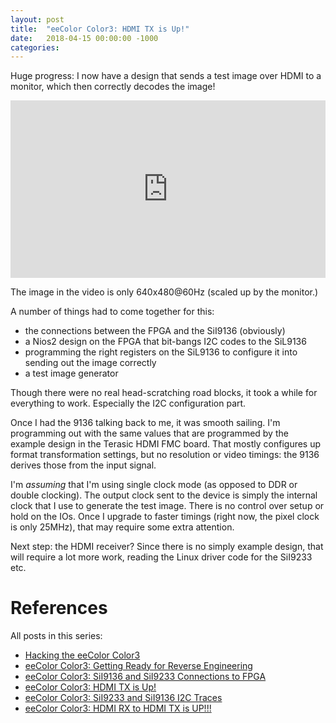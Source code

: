 ```yaml
---
layout: post
title:  "eeColor Color3: HDMI TX is Up!"
date:   2018-04-15 00:00:00 -1000
categories: 
---
```



Huge progress: I now have a design that sends a test image over HDMI to a monitor, which then correctly decodes the image!

<div style="padding:56.25% 0 0 0;position:relative;"><iframe src="https://player.vimeo.com/video/264892349" style="position:absolute;top:0;left:0;width:100%;height:100%;" frameborder="0" webkitallowfullscreen mozallowfullscreen allowfullscreen></iframe></div><script src="https://player.vimeo.com/api/player.js"></script>

The image in the video is only 640x480@60Hz (scaled up by the monitor.)

A number of things had to come together for this:

* the connections between the FPGA and the SiI9136 (obviously)
* a Nios2 design on the FPGA that bit-bangs I2C codes to the SiL9136 
* programming the right registers on the SiL9136 to configure it into sending out the image correctly
* a test image generator

Though there were no real head-scratching road blocks, it took a while for everything to work. Especially the I2C configuration part. 

Once I had the 9136 talking back to me, it was smooth sailing. I'm programming out with the same values that are programmed by the 
example design in the Terasic HDMI FMC board. That mostly configures up format transformation settings, but no resolution or video 
timings: the 9136 derives those from the input signal.

I'm *assuming* that I'm using single clock mode (as opposed to DDR or double clocking). The output clock sent to the device is simply 
the internal clock that I use to generate the test image. There is no control over setup or hold on the IOs. Once I upgrade to faster 
timings (right now, the pixel clock is only 25MHz), that may require some extra attention.

Next step: the HDMI receiver? Since there is no simply example design, that will require a lot more work, reading the Linux driver code 
for the SiI9233 etc.

# References

All posts in this series:

* [Hacking the eeColor Color3](/2018/04/08/Hacking-the-eeColor-Color3.html) 
* [eeColor Color3: Getting Ready for Reverse Engineering](/2018/04/09/Color3-Getting-Ready-for-Reverse-Engineering.html)
* [eeColor Color3: SiI9136 and SiI9233 Connections to FPGA](/2018/04/11/Color3-Sil9136-and-Sil9233-Connections-to-FPGA.html)
* [eeColor Color3: HDMI TX is Up!](/2018/04/15/Color3-HDMI-TX-is-Up.html)
* [eeColor Color3: SiI9233 and SiI9136 I2C Traces](/2018/04/22/Color3-Sil9233-and-Sil9136-I2C-Traces.html)
* [eeColor Color3: HDMI RX to HDMI TX is UP!!!](/2018/04/23/Color3-HDMI-RX-to-HDMI-TX-is-UP.html)
